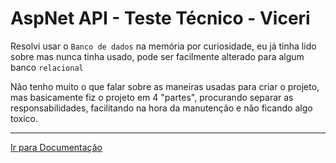 
# AspNet API - Teste Técnico - Viceri



Resolvi usar o `Banco de dados` na memória por curiosidade, eu já tinha lido sobre mas nunca tinha usado, pode ser facilmente alterado para algum banco `relacional`

Não tenho muito o que falar sobre as maneiras usadas para criar o projeto, mas basicamente fiz o projeto em 4 "partes", procurando separar as responsabilidades, facilitando na hora da manutenção e não ficando algo toxico.



---
[Ir para Documentação](https://github.com/FabianoE/API-Viceri/tree/main/API#readme)

